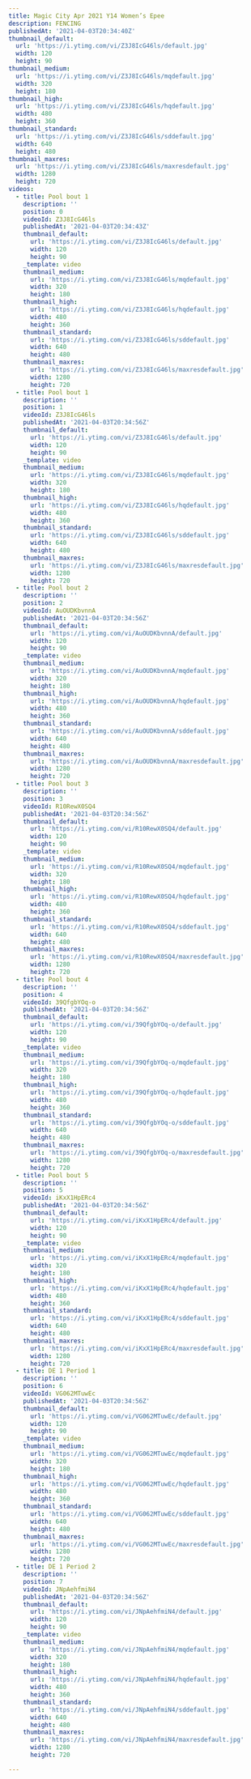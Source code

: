 ```yaml
---
title: Magic City Apr 2021 Y14 Women’s Epee
description: FENCING
publishedAt: '2021-04-03T20:34:40Z'
thumbnail_default:
  url: 'https://i.ytimg.com/vi/Z3J8IcG46ls/default.jpg'
  width: 120
  height: 90
thumbnail_medium:
  url: 'https://i.ytimg.com/vi/Z3J8IcG46ls/mqdefault.jpg'
  width: 320
  height: 180
thumbnail_high:
  url: 'https://i.ytimg.com/vi/Z3J8IcG46ls/hqdefault.jpg'
  width: 480
  height: 360
thumbnail_standard:
  url: 'https://i.ytimg.com/vi/Z3J8IcG46ls/sddefault.jpg'
  width: 640
  height: 480
thumbnail_maxres:
  url: 'https://i.ytimg.com/vi/Z3J8IcG46ls/maxresdefault.jpg'
  width: 1280
  height: 720
videos:
  - title: Pool bout 1
    description: ''
    position: 0
    videoId: Z3J8IcG46ls
    publishedAt: '2021-04-03T20:34:43Z'
    thumbnail_default:
      url: 'https://i.ytimg.com/vi/Z3J8IcG46ls/default.jpg'
      width: 120
      height: 90
    _template: video
    thumbnail_medium:
      url: 'https://i.ytimg.com/vi/Z3J8IcG46ls/mqdefault.jpg'
      width: 320
      height: 180
    thumbnail_high:
      url: 'https://i.ytimg.com/vi/Z3J8IcG46ls/hqdefault.jpg'
      width: 480
      height: 360
    thumbnail_standard:
      url: 'https://i.ytimg.com/vi/Z3J8IcG46ls/sddefault.jpg'
      width: 640
      height: 480
    thumbnail_maxres:
      url: 'https://i.ytimg.com/vi/Z3J8IcG46ls/maxresdefault.jpg'
      width: 1280
      height: 720
  - title: Pool bout 1
    description: ''
    position: 1
    videoId: Z3J8IcG46ls
    publishedAt: '2021-04-03T20:34:56Z'
    thumbnail_default:
      url: 'https://i.ytimg.com/vi/Z3J8IcG46ls/default.jpg'
      width: 120
      height: 90
    _template: video
    thumbnail_medium:
      url: 'https://i.ytimg.com/vi/Z3J8IcG46ls/mqdefault.jpg'
      width: 320
      height: 180
    thumbnail_high:
      url: 'https://i.ytimg.com/vi/Z3J8IcG46ls/hqdefault.jpg'
      width: 480
      height: 360
    thumbnail_standard:
      url: 'https://i.ytimg.com/vi/Z3J8IcG46ls/sddefault.jpg'
      width: 640
      height: 480
    thumbnail_maxres:
      url: 'https://i.ytimg.com/vi/Z3J8IcG46ls/maxresdefault.jpg'
      width: 1280
      height: 720
  - title: Pool bout 2
    description: ''
    position: 2
    videoId: AuOUDKbvnnA
    publishedAt: '2021-04-03T20:34:56Z'
    thumbnail_default:
      url: 'https://i.ytimg.com/vi/AuOUDKbvnnA/default.jpg'
      width: 120
      height: 90
    _template: video
    thumbnail_medium:
      url: 'https://i.ytimg.com/vi/AuOUDKbvnnA/mqdefault.jpg'
      width: 320
      height: 180
    thumbnail_high:
      url: 'https://i.ytimg.com/vi/AuOUDKbvnnA/hqdefault.jpg'
      width: 480
      height: 360
    thumbnail_standard:
      url: 'https://i.ytimg.com/vi/AuOUDKbvnnA/sddefault.jpg'
      width: 640
      height: 480
    thumbnail_maxres:
      url: 'https://i.ytimg.com/vi/AuOUDKbvnnA/maxresdefault.jpg'
      width: 1280
      height: 720
  - title: Pool bout 3
    description: ''
    position: 3
    videoId: R10RewX0SQ4
    publishedAt: '2021-04-03T20:34:56Z'
    thumbnail_default:
      url: 'https://i.ytimg.com/vi/R10RewX0SQ4/default.jpg'
      width: 120
      height: 90
    _template: video
    thumbnail_medium:
      url: 'https://i.ytimg.com/vi/R10RewX0SQ4/mqdefault.jpg'
      width: 320
      height: 180
    thumbnail_high:
      url: 'https://i.ytimg.com/vi/R10RewX0SQ4/hqdefault.jpg'
      width: 480
      height: 360
    thumbnail_standard:
      url: 'https://i.ytimg.com/vi/R10RewX0SQ4/sddefault.jpg'
      width: 640
      height: 480
    thumbnail_maxres:
      url: 'https://i.ytimg.com/vi/R10RewX0SQ4/maxresdefault.jpg'
      width: 1280
      height: 720
  - title: Pool bout 4
    description: ''
    position: 4
    videoId: 39QfgbYOq-o
    publishedAt: '2021-04-03T20:34:56Z'
    thumbnail_default:
      url: 'https://i.ytimg.com/vi/39QfgbYOq-o/default.jpg'
      width: 120
      height: 90
    _template: video
    thumbnail_medium:
      url: 'https://i.ytimg.com/vi/39QfgbYOq-o/mqdefault.jpg'
      width: 320
      height: 180
    thumbnail_high:
      url: 'https://i.ytimg.com/vi/39QfgbYOq-o/hqdefault.jpg'
      width: 480
      height: 360
    thumbnail_standard:
      url: 'https://i.ytimg.com/vi/39QfgbYOq-o/sddefault.jpg'
      width: 640
      height: 480
    thumbnail_maxres:
      url: 'https://i.ytimg.com/vi/39QfgbYOq-o/maxresdefault.jpg'
      width: 1280
      height: 720
  - title: Pool bout 5
    description: ''
    position: 5
    videoId: iKxX1HpERc4
    publishedAt: '2021-04-03T20:34:56Z'
    thumbnail_default:
      url: 'https://i.ytimg.com/vi/iKxX1HpERc4/default.jpg'
      width: 120
      height: 90
    _template: video
    thumbnail_medium:
      url: 'https://i.ytimg.com/vi/iKxX1HpERc4/mqdefault.jpg'
      width: 320
      height: 180
    thumbnail_high:
      url: 'https://i.ytimg.com/vi/iKxX1HpERc4/hqdefault.jpg'
      width: 480
      height: 360
    thumbnail_standard:
      url: 'https://i.ytimg.com/vi/iKxX1HpERc4/sddefault.jpg'
      width: 640
      height: 480
    thumbnail_maxres:
      url: 'https://i.ytimg.com/vi/iKxX1HpERc4/maxresdefault.jpg'
      width: 1280
      height: 720
  - title: DE 1 Period 1
    description: ''
    position: 6
    videoId: VG062MTuwEc
    publishedAt: '2021-04-03T20:34:56Z'
    thumbnail_default:
      url: 'https://i.ytimg.com/vi/VG062MTuwEc/default.jpg'
      width: 120
      height: 90
    _template: video
    thumbnail_medium:
      url: 'https://i.ytimg.com/vi/VG062MTuwEc/mqdefault.jpg'
      width: 320
      height: 180
    thumbnail_high:
      url: 'https://i.ytimg.com/vi/VG062MTuwEc/hqdefault.jpg'
      width: 480
      height: 360
    thumbnail_standard:
      url: 'https://i.ytimg.com/vi/VG062MTuwEc/sddefault.jpg'
      width: 640
      height: 480
    thumbnail_maxres:
      url: 'https://i.ytimg.com/vi/VG062MTuwEc/maxresdefault.jpg'
      width: 1280
      height: 720
  - title: DE 1 Period 2
    description: ''
    position: 7
    videoId: JNpAehfmiN4
    publishedAt: '2021-04-03T20:34:56Z'
    thumbnail_default:
      url: 'https://i.ytimg.com/vi/JNpAehfmiN4/default.jpg'
      width: 120
      height: 90
    _template: video
    thumbnail_medium:
      url: 'https://i.ytimg.com/vi/JNpAehfmiN4/mqdefault.jpg'
      width: 320
      height: 180
    thumbnail_high:
      url: 'https://i.ytimg.com/vi/JNpAehfmiN4/hqdefault.jpg'
      width: 480
      height: 360
    thumbnail_standard:
      url: 'https://i.ytimg.com/vi/JNpAehfmiN4/sddefault.jpg'
      width: 640
      height: 480
    thumbnail_maxres:
      url: 'https://i.ytimg.com/vi/JNpAehfmiN4/maxresdefault.jpg'
      width: 1280
      height: 720

---
```

